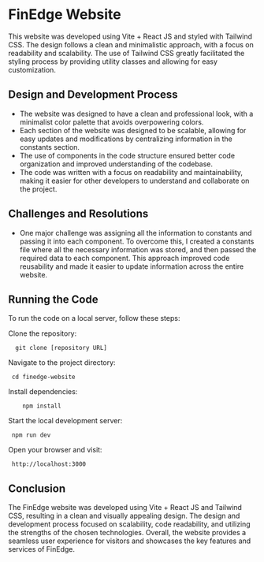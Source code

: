 # FinEdge Website

This website was developed using Vite + React JS and styled with Tailwind CSS. The design follows a clean and minimalistic approach, with a focus on readability and scalability. The use of Tailwind CSS greatly facilitated the styling process by providing utility classes and allowing for easy customization.

## Design and Development Process

- The website was designed to have a clean and professional look, with a minimalist color palette that avoids overpowering colors.
- Each section of the website was designed to be scalable, allowing for easy updates and modifications by centralizing information in the constants section.
- The use of components in the code structure ensured better code organization and improved understanding of the codebase.
- The code was written with a focus on readability and maintainability, making it easier for other developers to understand and collaborate on the project.

## Challenges and Resolutions

- One major challenge was assigning all the information to constants and passing it into each component. To overcome this, I created a constants file where all the necessary information was stored, and then passed the required data to each component. This approach improved code reusability and made it easier to update information across the entire website.


## Running the Code

To run the code on a local server, follow these steps:

 Clone the repository:
```console
  git clone [repository URL]
```
Navigate to the project directory:
```console
 cd finedge-website
```
Install dependencies:
```console
    npm install
```
Start the local development server:
```console
 npm run dev
```
 Open your browser and visit:
```console
 http://localhost:3000
 ```

## Conclusion

The FinEdge website was developed using Vite + React JS and Tailwind CSS, resulting in a clean and visually appealing design. The design and development process focused on scalability, code readability, and utilizing the strengths of the chosen technologies. Overall, the website provides a seamless user experience for visitors and showcases the key features and services of FinEdge.

